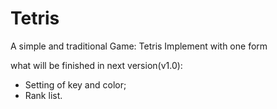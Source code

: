 # Tetris
A simple and traditional Game: Tetris
Implement with one form

what will be finished in next version(v1.0):
+ Setting of key and color;
+ Rank list.
